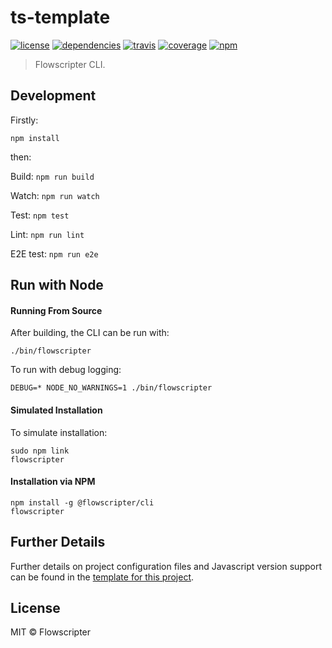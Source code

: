 # ts-template
[![license](https://img.shields.io/github/license/flowscripter/cli.svg)](https://github.com/flowscripter/cli/blob/master/LICENSE.md)
[![dependencies](https://img.shields.io/david/flowscripter/cli.svg)](https://david-dm.org/flowscripter/cli)
[![travis](https://api.travis-ci.com/flowscripter/cli.svg)](https://travis-ci.com/flowscripter/cli)
[![coverage](https://sonarcloud.io/api/project_badges/measure?project=flowscripter_cli&metric=coverage)](https://sonarcloud.io/dashboard?id=flowscripter_cli)
[![npm](https://img.shields.io/npm/v/@flowscripter/cli.svg)](https://www.npmjs.com/package/@flowscripter/cli)

> Flowscripter CLI.

## Development

Firstly:

```
npm install
```

then:

Build: `npm run build`

Watch: `npm run watch`

Test: `npm test`

Lint: `npm run lint`

E2E test: `npm run e2e`

## Run with Node

#### Running From Source

After building, the CLI can be run with:

    ./bin/flowscripter

To run with debug logging:

    DEBUG=* NODE_NO_WARNINGS=1 ./bin/flowscripter

#### Simulated Installation

To simulate installation:

    sudo npm link
    flowscripter

#### Installation via NPM

    npm install -g @flowscripter/cli
    flowscripter

## Further Details

Further details on project configuration files and Javascript version support can be found in
the [template for this project](https://github.com/flowscripter/ts-template/blob/master/README.md#overview).

## License

MIT © Flowscripter
